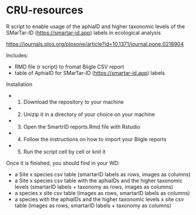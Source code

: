 # CRU-resources
R script to enable usage of the aphiaID and higher taxonomic levels of the SMarTar-ID (https://smartar-id.app) labels in ecological analysis

https://journals.plos.org/plosone/article?id=10.1371/journal.pone.0218904 

Includes: 
- RMD file (r script) to fromat Biigle CSV report 
- table of AphiaID for SMarTar-ID (https://smartar-id.app) labels 

Installation 
- 1) Download the repository to your machine 
- 2) Unizip it in a directory of your choice on your machine
- 3) Open the SmartrID reports.Rmd file with Rstudio 
- 4) Follow the instructions on how to import your Biigle reports 
- 5) Run the script cell by cell or knit it 

Once it is finished, you should find in your WD: 

- a Site x species csv table (smartarID labels as rows, images as columns) 
- a Site x species csv table with the aphiaIDs and the higher taxonomic levels (smartarID labels + taxonomy as rows, images as columns)
- a species x site csv table (images as rows, smartarID labels as columns)
- a species with the aphiaIDs and the higher taxonomic levels x site csv table (images as rows, smartarID labels + taxonomy as columns)


